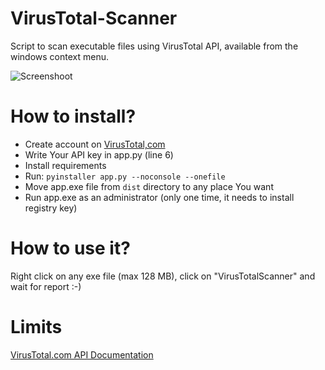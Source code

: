# VirusTotal-Scanner
Script to scan executable files using VirusTotal API, available from the windows context menu.

![Screenshoot](http://i.imgur.com/J2uklEA.png)

# How to install?

- Create account on [VirusTotal,com](https://virustotal.com/)
- Write Your API key in app.py (line 6)
- Install requirements
- Run: ```pyinstaller app.py --noconsole --onefile```
- Move app.exe file from ```dist``` directory to any place You want
- Run app.exe as an administrator (only one time, it needs to install registry key)

# How to use it?

Right click on any exe file (max 128 MB), click on  "VirusTotalScanner" and wait for report :-)

# Limits
[VirusTotal.com API Documentation](https://www.virustotal.com/pl/documentation/public-api/)
